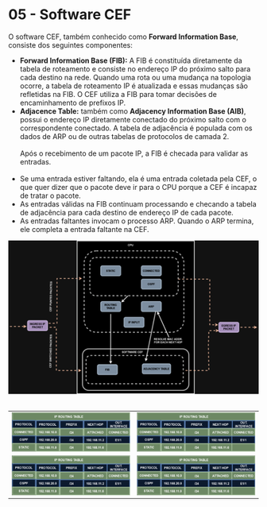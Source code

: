 # 05 - Software CEF

O software CEF, também conhecido como **Forward Information Base**, consiste dos seguintes componentes:

- **Forward Information Base (FIB):** A FIB é constituída diretamente da tabela de roteamento e consiste no endereço IP do próximo salto para cada destino na rede. Quando uma rota ou uma mudança na topologia ocorre, a tabela de roteamento IP é atualizada e essas mudanças são refletidas na FIB. O CEF utiliza a FIB para tomar decisões de encaminhamento de prefixos IP.
- **Adjacence Table:** também como **Adjacency Information Base (AIB)**, possui o endereço IP diretamente conectado do próximo salto com o correspondente conectado. A tabela de adjacência é populada com os dados de ARP ou de outras tabelas de protocolos de camada 2. <br></br>
Após o recebimento de um pacote IP, a FIB é checada para validar as entradas. <br></br>
- Se uma entrada estiver faltando, ela é uma entrada coletada pela CEF, o que quer dizer que o pacote deve ir para o CPU porque a CEF é incapaz de tratar o pacote.
- As entradas válidas na FIB continuam processando e checando a tabela de adjacência para cada destino de endereço IP de cada pacote.
- As entradas faltantes invocam o processo ARP. Quando o ARP termina, ele completa a entrada faltante na CEF.

![SOFTWARE_CEF](Imagens/software_cef.png) <br></br>

<table>
      <tr>
          <td width=50%><img src="Imagens/routing_table.png"></img></td>
          <td width=50%><img src="Imagens/routing_table.png"></img></td>
      </tr>
      <tr>
          <td width=50%><img src="Imagens/routing_table.png"></img></td>
          <td width=50%><img src="Imagens/routing_table.png"></img></td>
      </tr>
</table>